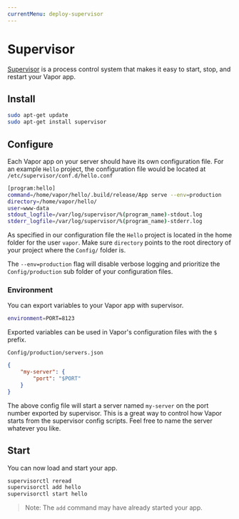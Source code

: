 ```yaml
---
currentMenu: deploy-supervisor
---
```



# Supervisor

[Supervisor](http://supervisord.org) is a process control system that makes it easy to start, stop, and restart your Vapor app.

## Install

```sh
sudo apt-get update
sudo apt-get install supervisor
```

## Configure

Each Vapor app on your server should have its own configuration file. For an example `Hello` project, the configuration file would be located at `/etc/supervisor/conf.d/hello.conf`

```sh
[program:hello]
command=/home/vapor/hello/.build/release/App serve --env=production
directory=/home/vapor/hello/
user=www-data
stdout_logfile=/var/log/supervisor/%(program_name)-stdout.log
stderr_logfile=/var/log/supervisor/%(program_name)-stderr.log
```

As specified in our configuration file the `Hello` project is located in the home folder for the user `vapor`. Make sure `directory` points to the root directory of your project where the `Config/` folder is.

The `--env=production` flag will disable verbose logging and prioritize the `Config/production` sub folder of your configuration files.

### Environment

You can export variables to your Vapor app with supervisor.

```sh
environment=PORT=8123
```

Exported variables can be used in Vapor's configuration files with the `$` prefix.

`Config/production/servers.json `
```json
{
	"my-server": {
		"port": "$PORT"
	}
}
```

The above config file will start a server named `my-server` on the port number exported by supervisor. This is a great way to control how Vapor starts from the supervisor config scripts. Feel free to name the server whatever you like.

## Start

You can now load and start your app.

```sh
supervisorctl reread
supervisorctl add hello
supervisorctl start hello
```

> Note: The `add` command may have already started your app.
